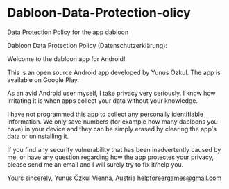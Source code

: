 # Dabloon-Data-Protection-olicy
Data Protection Policy for the app dabloon

Dabloon Data Protection Policy (Datenschutzerklärung):

Welcome to the dabloon app for Android!

This is an open source Android app developed by Yunus Özkul. The app is available on Google Play.

As an avid Android user myself, I take privacy very seriously. I know how irritating it is when apps collect your data without your knowledge.

I have not programmed this app to collect any personally identifiable information. We only save numbers (for example how many dabloons you have) in your device and they can be simply erased by clearing the app's data or uninstalling it.

If you find any security vulnerability that has been inadvertently caused by me, or have any question regarding how the app protectes your privacy, please send me an email and I will surely try to fix it/help you.

Yours sincerely, Yunus Özkul Vienna, Austria helpforeergames@gmail.com
